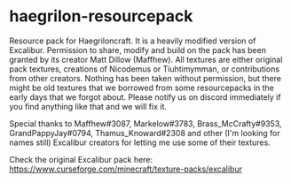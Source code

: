 # haegrilon-resourcepack
Resource pack for Haegriloncraft. It is a heavily modified version of Excalibur. Permission to share, modify and build on the pack has been granted by its creator Matt Dillow (Maffhew). All textures are either original pack textures, creations of Nicodemus or Tiuhtimymman, or contributions from other creators. Nothing has been taken without permission, but there might be old textures that we borrowed from some resourcepacks in the early days that we forgot about. Please notify us on discord immediately if you find anything like that and we will fix it.

Special thanks to Maffhew#3087, Markelow#3783, Brass_McCrafty#9353, GrandPappyJay#0794, Thamus_Knoward#2308 and other (I'm looking for names still) Excalibur creators for letting me use some of their textures.

Check the original Excalibur pack here:
https://www.curseforge.com/minecraft/texture-packs/excalibur
